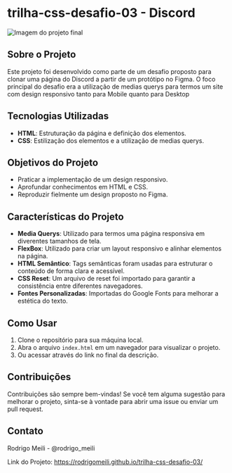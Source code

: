 # trilha-css-desafio-03 - Discord

![Imagem do projeto final](src/images/YouTube-Grid.png)

## Sobre o Projeto
Este projeto foi desenvolvido como parte de um desafio proposto para clonar uma página do Discord a partir de um protótipo no Figma. O foco principal do desafio era a utilização de medias querys para termos um site com design responsivo tanto para Mobile quanto para Desktop

## Tecnologias Utilizadas
- **HTML**: Estruturação da página e definição dos elementos.
- **CSS**: Estilização dos elementos e a utilização de medias querys.

## Objetivos do Projeto
- Praticar a implementação de um design responsivo.
- Aprofundar conhecimentos em HTML e CSS.
- Reproduzir fielmente um design proposto no Figma.

## Características do Projeto
- **Media Querys**: Utilizado para termos uma página responsiva em diverentes tamanhos de tela.
- **FlexBox**: Utilizado para criar um layout responsivo e alinhar elementos na página.
- **HTML Semântico**: Tags semânticas foram usadas para estruturar o conteúdo de forma clara e acessível.
- **CSS Reset**: Um arquivo de reset foi importado para garantir a consistência entre diferentes navegadores.
- **Fontes Personalizadas**: Importadas do Google Fonts para melhorar a estética do texto.

## Como Usar
1. Clone o repositório para sua máquina local.
2. Abra o arquivo `index.html` em um navegador para visualizar o projeto.
3. Ou acessar através do link no final da descrição.

## Contribuições
Contribuições são sempre bem-vindas! Se você tem alguma sugestão para melhorar o projeto, sinta-se à vontade para abrir uma issue ou enviar um pull request.

## Contato
Rodrigo Meili - @rodrigo_meili

Link do Projeto: https://rodrigomeili.github.io/trilha-css-desafio-03/

